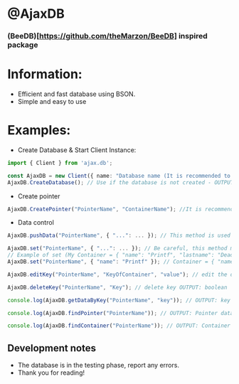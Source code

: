 # @AjaxDB
### (BeeDB)[https://github.com/theMarzon/BeeDB] inspired package
# Information:
- Efficient and fast database using BSON.
- Simple and easy to use

# Examples:
- Create Database & Start Client Instance:
```ts
import { Client } from 'ajax.db';

const AjaxDB = new Client({ name: "Database name (It is recommended to put everything together)", path: "path/to/databases" });
AjaxDB.CreateDatabase(); // Use if the database is not created - OUTPUT: boolean
```
- Create pointer
```ts
AjaxDB.CreatePointer("PointerName", "ContainerName"); //It is recommended to put everything together
```
- Data control
```ts
AjaxDB.pushData("PointerName", { "...": ... }); // This method is used to add elements, it accepts an object with any data type as long as it follows the syntax. (IMPORTANT: the key must be defined in quotes) OUTPUT: boolean

AjaxDB.set("PointerName", { "...": ... }); // Be careful, this method modifies all elements. OUTPUT: boolean
// Example of set (My Container = { "name": "Printf", "lastname": "Dead" })
AjaxDB.set("PointerName", { "name": "Printf" }); // Container = { "name": "Printf" }

AjaxDB.editKey("PointerName", "KeyOfContainer", "value"); // edit the data of a single data OUTPUT: boolean

AjaxDB.deleteKey("PointerName", "Key"); // delete key OUTPUT: boolean

console.log(AjaxDB.getDataByKey("PointerName", "key")); // OUTPUT: key data

console.log(AjaxDB.findPointer("PointerName")); // OUTPUT: Pointer data

console.log(AjaxDB.findContainer("PointerName")); // OUTPUT: Container data
```

## Development notes
- The database is in the testing phase, report any errors.
- Thank you for reading!
